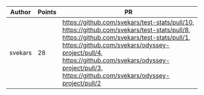 | Author | Points | PR |
|--- | --- | ---|
| svekars | 28 | https://github.com/svekars/test-stats/pull/10, https://github.com/svekars/test-stats/pull/8, https://github.com/svekars/test-stats/pull/1, https://github.com/svekars/odyssey-project/pull/4, https://github.com/svekars/odyssey-project/pull/3, https://github.com/svekars/odyssey-project/pull/2 | 
